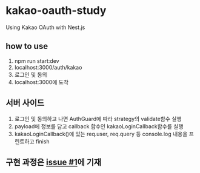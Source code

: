 # kakao-oauth-study
Using Kakao OAuth with Nest.js

## how to use 
1. npm run start:dev 
2. localhost:3000/auth/kakao
3. 로그인 및 동의 
4. localhost:3000에 도착 

## 서버 사이드 
1. 로그인 및 동의하고 나면 AuthGuard에 따라 strategy의 validate함수 실행 
2. payload에 정보를 담고 callback 함수인 kakaoLoginCallback함수를 실행 
3. kakaoLoginCallback()에 있는 req.user, req.query 등 console.log 내용을 프린트하고 finish


## 구현 과정은 [issue #1](https://github.com/seohl16/kakao-oauth-study/issues/1#issue-1322904062)에 기재  
